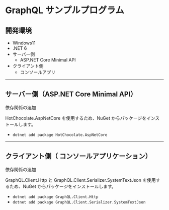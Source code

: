 # GraphQL サンプルプログラム

## 開発環境

- Windows11
- .NET 6
- サーバー側
  - ASP.NET Core Minimal API
- クライアント側
  - コンソールアプリ

---

## サーバー側（ASP.NET Core Minimal API）

依存関係の追加

HotChocolate.AspNetCore を使用するため、NuGet からパッケージをインストールします。  

- `dotnet add package HotChocolate.AspNetCore`  

---

## クライアント側（ コンソールアプリケーション）

依存関係の追加  

GraphQL.Client.Http と GraphQL.Client.Serializer.SystemTextJson を使用するため、NuGet からパッケージをインストールします。  

- `dotnet add package GraphQL.Client.Http`  
- `dotnet add package GraphQL.Client.Serializer.SystemTextJson`  
